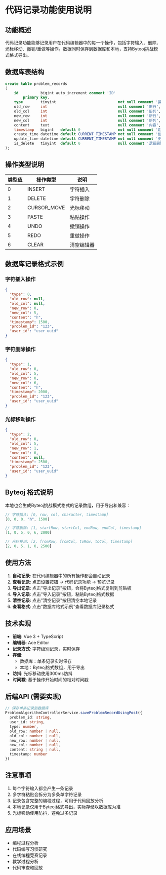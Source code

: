 # 代码记录功能使用说明

## 功能概述

代码记录功能能够记录用户在代码编辑器中的每一个操作，包括字符输入、删除、光标移动、撤销/重做等操作。数据同时保存到数据库和本地，支持Byteoj挑战模式格式导出。

## 数据库表结构

```sql
create table problem_records
(
    id          bigint auto_increment comment 'ID'
        primary key,
    type        tinyint                            not null comment '操作类型',
    old_row     int                                null comment '旧行',
    old_col     int                                null comment '旧列',
    new_row     int                                null comment '新行',
    new_col     int                                null comment '新列',
    content     text                               null comment '内容',
    timestamp   bigint   default 0                 not null comment '距离开始操作的时间',
    create_time datetime default CURRENT_TIMESTAMP not null comment '创建时间',
    update_time datetime default CURRENT_TIMESTAMP not null comment '更新时间',
    is_delete   tinyint  default 0                 null comment '逻辑删除'
);
```

## 操作类型说明

| 类型值 | 操作类型 | 说明 |
|--------|----------|------|
| 0 | INSERT | 字符插入 |
| 1 | DELETE | 字符删除 |
| 2 | CURSOR_MOVE | 光标移动 |
| 3 | PASTE | 粘贴操作 |
| 4 | UNDO | 撤销操作 |
| 5 | REDO | 重做操作 |
| 6 | CLEAR | 清空编辑器 |

## 数据库记录格式示例

### 字符插入操作
```json
{
  "type": 0,
  "old_row": null,
  "old_col": null,
  "new_row": 0,
  "new_col": 5,
  "content": "h",
  "timestamp": 1500,
  "problem_id": "123",
  "user_id": "user_uuid"
}
```

### 字符删除操作
```json
{
  "type": 1,
  "old_row": 0,
  "old_col": 5,
  "new_row": 0,
  "new_col": 6,
  "content": "h",
  "timestamp": 2000,
  "problem_id": "123",
  "user_id": "user_uuid"
}
```

### 光标移动操作
```json
{
  "type": 2,
  "old_row": 0,
  "old_col": 5,
  "new_row": 1,
  "new_col": 0,
  "content": null,
  "timestamp": 2500,
  "problem_id": "123",
  "user_id": "user_uuid"
}
```

## Byteoj 格式说明

本地也会生成Byteoj挑战模式格式的记录数组，用于导出和兼容：

```javascript
// 字符插入: [0, row, col, character, timestamp]
[0, 0, 0, "h", 1500]

// 字符删除: [1, startRow, startCol, endRow, endCol, timestamp]  
[1, 0, 5, 0, 6, 2000]

// 光标移动: [2, fromRow, fromCol, toRow, toCol, timestamp]
[2, 0, 5, 1, 0, 2500]
```

## 使用方法

1. **自动记录**: 在代码编辑器中的所有操作都会自动记录
2. **查看记录**: 点击设置按钮 → 代码记录功能 → 预览记录
3. **导出记录**: 点击"导出记录"按钮，会将Byteoj格式复制到剪贴板
4. **导入记录**: 点击"导入记录"按钮，粘贴Byteoj格式数据
5. **清空记录**: 点击"清空记录"按钮清空本地记录
6. **查看格式**: 点击"数据库格式示例"查看数据库记录格式

## 技术实现

- **前端**: Vue 3 + TypeScript
- **编辑器**: Ace Editor
- **记录方式**: 字符级别记录，实时保存
- **存储**: 
  - 数据库：单条记录实时保存
  - 本地：Byteoj格式数组，用于导出
- **防抖**: 光标移动使用300ms防抖
- **时间戳**: 基于操作开始时间的相对时间戳

## 后端API (需要实现)

```typescript
// 保存单条记录到数据库
ProblemAlgorithmControllerService.saveProblemRecordUsingPost({
  problem_id: string,
  user_id: string,
  type: number,
  old_row: number | null,
  old_col: number | null,
  new_row: number | null,
  new_col: number | null,
  content: string | null,
  timestamp: number
})
```

## 注意事项

1. 每个字符输入都会产生一条记录
2. 多字符粘贴会拆分为多条单字符记录
3. 记录包含完整的编程过程，可用于代码回放分析
4. 本地记录仅用于Byteoj格式导出，实际存储以数据库为准
5. 光标移动使用防抖，避免过多记录

## 应用场景

- 编程过程分析
- 代码编写习惯研究  
- 在线编程竞赛记录
- 教学过程分析
- 代码审查和回放